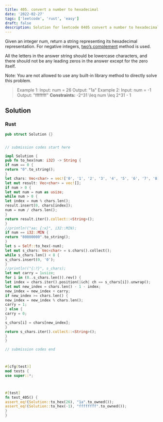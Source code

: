 ```yaml
---
title: 405. convert a number to hexadecimal
date: '2022-02-27'
tags: ['leetcode', 'rust', 'easy']
draft: false
description: Solution for leetcode 0405 convert a number to hexadecimal
---
```




Given an integer num, return a string representing its hexadecimal representation. For negative integers, [two&rsquo;s complement](https://en.wikipedia.org/wiki/Two%27s_complement) method is used.

All the letters in the answer string should be lowercase characters, and there should not be any leading zeros in the answer except for the zero itself.

Note: You are not allowed to use any built-in library method to directly solve this problem.



>   Example 1:
>   Input: num <TeX>=</TeX> 26
>   Output: "1a"
>   Example 2:
>   Input: num <TeX>=</TeX> -1
>   Output: "ffffffff"
**Constraints:**
>   	-2^31 <TeX>\leq</TeX> num <TeX>\leq</TeX> 2^31 - 1


## Solution


### Rust
```rust
pub struct Solution {}


// submission codes start here

impl Solution {
pub fn to_hex(num: i32) -> String {
if num == 0 {
return "0".to_string();
}
let chars: Vec<char> = vec!['0', '1', '2', '3', '4', '5', '6', '7', '8', '9', 'a', 'b', 'c', 'd', 'e', 'f'];
let mut result: Vec<char> = vec![];
if num > 0 {
let mut num = num as usize;
while num > 0 {
let index = num % chars.len();
result.insert(0, chars[index]);
num = num / chars.len();
}
return result.iter().collect::<String>();
}
//println!("aa: {:x}", i32::MIN);
if num == i32::MIN {
return "80000000".to_string();
}
let s = Self::to_hex(-num);
let mut s_chars: Vec<char> = s.chars().collect();
while s_chars.len() < 8 {
s_chars.insert(0, '0');
}
//println!("{:?}", s_chars);
let mut carry = 1usize;
for i in (0..s_chars.len()).rev() {
let index = chars.iter().position(|&ch| ch == s_chars[i]).unwrap();
let mut new_index = chars.len() - 1 - index;
new_index = new_index + carry;
if new_index >= chars.len() {
new_index = new_index % chars.len();
carry = 1;
} else {
carry = 0;
}
s_chars[i] = chars[new_index];
}
return s_chars.iter().collect::<String>();
}
}

// submission codes end



#[cfg(test)]
mod tests {
use super::*;



#[test]
fn test_405() {
assert_eq!(Solution::to_hex(26), "1a".to_owned());
assert_eq!(Solution::to_hex(-1), "ffffffff".to_owned());
}
}

```
